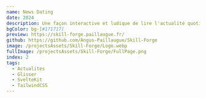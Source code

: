 ```yaml
---
name: News Dating
date: 2024
description: Une façon interactive et ludique de lire l'actualité quotidienne.
bgColor: bg-[#171717]
preview: https://skill-forge.paillaugue.fr/
github: https://github.com/Angus-Paillaugue/Skill-Forge
image: /projectsAssets/Skill-Forge/Logo.webp
fullImage: /projectsAssets/Skill-Forge/FullPage.png
index: 2
tags:
  - Actualites
  - Glisser
  - SvelteKit
  - TailwindCSS
---
```


